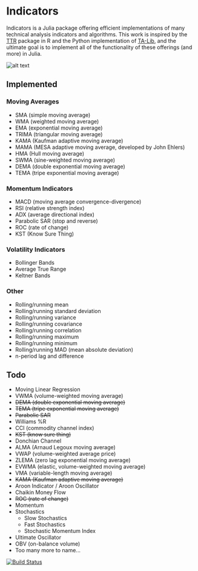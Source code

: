 # Indicators

Indicators is a Julia package offering efficient implementations of many technical analysis indicators and algorithms. This work is inspired by the [TTR](https://github.com/joshuaulrich/TTR) package in R and the Python implementation of [TA-Lib](https://github.com/mrjbq7/ta-lib), and the ultimate goal is to implement all of the functionality of these offerings (and more) in Julia.

![alt text](https://raw.githubusercontent.com/dysonance/Indicators.jl/master/examples/example1.png "Example 1")

## Implemented
### Moving Averages
- SMA (simple moving average)
- WMA (weighted moving average)
- EMA (exponential moving average)
- TRIMA (triangular moving average)
- KAMA (Kaufman adaptive moving average)
- MAMA (MESA adaptive moving average, developed by John Ehlers)
- HMA (Hull moving average)
- SWMA (sine-weighted moving average)
- DEMA (double exponential moving average)
- TEMA (tripe exponential moving average)

### Momentum Indicators
- MACD (moving average convergence-divergence)
- RSI (relative strength index)
- ADX (average directional index)
- Parabolic SAR (stop and reverse)
- ROC (rate of change)
- KST (Know Sure Thing)

### Volatility Indicators
- Bollinger Bands
- Average True Range
- Keltner Bands

### Other
- Rolling/running mean
- Rolling/running standard deviation
- Rolling/running variance
- Rolling/running covariance
- Rolling/running correlation
- Rolling/running maximum
- Rolling/running minimum
- Rolling/running MAD (mean absolute deviation)
- n-period lag and difference


## Todo
- Moving Linear Regression
- VWMA (volume-weighted moving average)
- ~~DEMA (double exponential moving average)~~
- ~~TEMA (tripe exponential moving average)~~
- ~~Parabolic SAR~~
- Williams %R
- CCI (commodity channel index)
- ~~KST (know sure thing)~~
- Donchian Channel
- ALMA (Arnaud Legoux moving average)
- VWAP (volume-weighted average price)
- ZLEMA (zero lag exponential moving average)
- EVWMA (elastic, volume-weighted moving average)
- VMA (variable-length moving average)
- ~~KAMA (Kaufman adaptive moving average)~~
- Aroon Indicator / Aroon Oscillator
- Chaikin Money Flow
- ~~ROC (rate of change)~~
- Momentum
- Stochastics
  - Slow Stochastics
  - Fast Stochastics
  - Stochastic Momentum Index
- Ultimate Oscillator
- OBV (on-balance volume)
- Too many more to name...

[![Build Status](https://travis-ci.org/dysonance/Indicators.jl.svg?branch=master)](https://travis-ci.org/dysonance/Indicators.jl)

